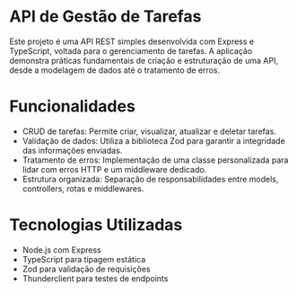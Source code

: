 ## <h1>API de Gestão de Tarefas</h1>
Este projeto é uma API REST simples desenvolvida com Express e TypeScript, voltada para o gerenciamento de tarefas. A aplicação demonstra práticas fundamentais de criação e estruturação de uma API, desde a modelagem de dados até o tratamento de erros.

# Funcionalidades
- CRUD de tarefas: Permite criar, visualizar, atualizar e deletar tarefas.
- Validação de dados: Utiliza a biblioteca Zod para garantir a integridade das informações enviadas.
- Tratamento de erros: Implementação de uma classe personalizada para lidar com erros HTTP e um middleware dedicado.
- Estrutura organizada: Separação de responsabilidades entre models, controllers, rotas e middlewares.

# Tecnologias Utilizadas
- Node.js com Express
- TypeScript para tipagem estática
- Zod para validação de requisições
- Thunderclient para testes de endpoints
